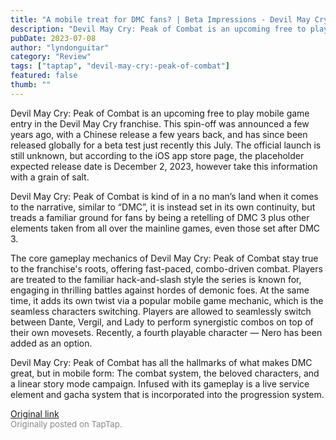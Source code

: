 ```yaml
---
title: "A mobile treat for DMC fans? | Beta Impressions - Devil May Cry: Peak of Combat"
description: "Devil May Cry: Peak of Combat is an upcoming free to play mobile game entry in the Devil May Cry franchise. This spin-off was announced a few years ago, with a Chinese release a few years back, and has since been released globally for a beta test just recently this July. The official launch is still unknown, but according to the iOS app store page, the placeholder expected release date is December 2, 2023, however take this information with a grain of salt."
pubDate: 2023-07-08
author: "lyndonguitar"
category: "Review"
tags: ["taptap", "devil-may-cry:-peak-of-combat"]
featured: false
thumb: ""
---
```


Devil May Cry: Peak of Combat is an upcoming free to play mobile game entry in the Devil May Cry franchise. This spin-off was announced a few years ago, with a Chinese release a few years back, and has since been released globally for a beta test just recently this July. The official launch is still unknown, but according to the iOS app store page, the placeholder expected release date is December 2, 2023, however take this information with a grain of salt.

Devil May Cry: Peak of Combat is kind of in a no man’s land when it comes to the narrative, similar to “DMC”, it is instead set in its own continuity, but treads a familiar ground for fans by being a retelling of DMC 3 plus other elements taken from all over the mainline games, even those set after DMC 3.

The core gameplay mechanics of Devil May Cry: Peak of Combat stay true to the franchise's roots, offering fast-paced, combo-driven combat. Players are treated to the familiar hack-and-slash style the series is known for, engaging in thrilling battles against hordes of demonic foes. At the same time, it adds its own twist via a popular mobile game mechanic, which is the seamless characters switching. Players are allowed to seamlessly switch between Dante, Vergil, and Lady to perform synergistic combos on top of their own movesets. Recently, a fourth playable character — Nero  has been added as an option.

Devil May Cry: Peak of Combat has all the hallmarks of what makes DMC great, but in mobile form: The combat system, the beloved characters, and a linear story mode campaign. Infused with its gameplay is a live service element and gacha system that is incorporated into the progression system.

[Original link](https://m.taptap.io/post/5966242?share_id=e243c7c50f9c&utm_medium=share&utm_source=discord)<br><span style="font-size: 0.95em; color: #888;">Originally posted on TapTap.</span>
